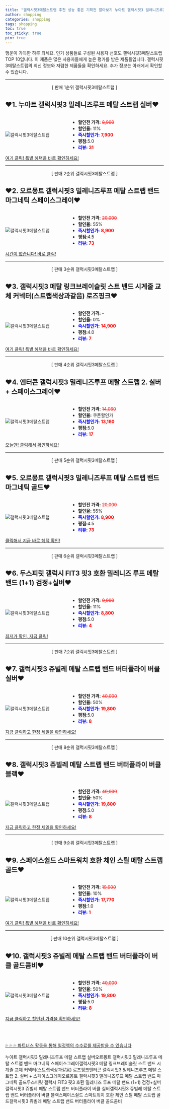 ```yaml
---
title: "갤럭시핏3메탈스트랩 추천 성능 좋은 기획전 알아보기 누아트 갤럭시핏3 밀레니즈루프 메탈 스트랩"
author: shopping
categories: shopping
tags: shopping
toc: true
toc_sticky: true
pin: true
---
```

행운이 가득한 하루 되세요. 인기 상품들로 구성된 사용자 선호도 갤럭시핏3메탈스트랩 TOP 10입니다. 이 제품은 많은 사용자들에게 높은 평가를 받은 제품들입니다. 갤럭시핏3메탈스트랩의 최신 정보와 저렴한 제품들을 확인하세요. 추가 정보는 아래에서 확인할 수 있습니다.

---
<p class="toplist" style="margin: 0 auto; display: block; width: fit-content;">[ 판매 1순위 갤럭시핏3메탈스트랩 ]</p>

<h2><strong>❤️1. 누아트 갤럭시핏3 밀레니즈루프 메탈 스트랩 실버❤️</strong></h2>

<div style="display: flex; align-items: center;">
    <div style="flex: 0.4;">
        <img src="https://thumbnail7.coupangcdn.com/thumbnails/remote/230x230ex/image/retail/images/1594866621033330-571386be-ff5d-4fd4-a609-bd93f85bf3e9.jpg" alt="갤럭시핏3메탈스트랩" style="max-width: 100%;">
    </div>
    <div style="flex: 0.6; margin-left: 10px;">
        <ul>
            <li><strong>할인전 가격:</strong> <del style="color: red;">8,900</del></li>
            <li><strong>할인율:</strong> 11%</li>
            <li><span style='color:blue'><strong>즉시할인가:</strong></span> <span style='color:red'><strong>7,900</strong></span></li>
            <li><strong>평점:</strong>5.0</li>
            <li><span style='color:blue'><strong>리뷰:</strong></span> <span style='color:red'><strong>31</strong></span></li>
        </ul>
    </div>
</div>
<div class="center">
    <a href="https://William4Davisa.github.io?lptag=AF9450613&subid=githubio&pageKey=8084927986&traceid=V0-153&itemId=22813256688&vendorItemId=89848116693" class="myButton">
        여기 클릭! 특별 혜택을 바로 확인하세요!
    </a>
</div>


---
<p class="toplist" style="margin: 0 auto; display: block; width: fit-content;">[ 판매 2순위 갤럭시핏3메탈스트랩 ]</p>

<h2><strong>❤️2. 오르몽트 갤럭시핏3 밀레니즈루프 메탈 스트랩 밴드 마그네틱 스페이스그레이❤️</strong></h2>

<div style="display: flex; align-items: center;">
    <div style="flex: 0.4;">
        <img src="https://thumbnail10.coupangcdn.com/thumbnails/remote/230x230ex/image/vendor_inventory/968a/4acea0642b67098c270712e29b17338344ed89f92bd6e1a145161aaec904.jpg" alt="갤럭시핏3메탈스트랩" style="max-width: 100%;">
    </div>
    <div style="flex: 0.6; margin-left: 10px;">
        <ul>
            <li><strong>할인전 가격:</strong> <del style="color: red;">20,000</del></li>
            <li><strong>할인율:</strong> 55%</li>
            <li><span style='color:blue'><strong>즉시할인가:</strong></span> <span style='color:red'><strong>8,900</strong></span></li>
            <li><strong>평점:</strong>4.5</li>
            <li><span style='color:blue'><strong>리뷰:</strong></span> <span style='color:red'><strong>73</strong></span></li>
        </ul>
    </div>
</div>
<div class="center">
    <a href="https://William4Davisa.github.io?lptag=AF9450613&subid=githubio&pageKey=7994371028&traceid=V0-153&itemId=22489583551&vendorItemId=89531796820" class="myButton">
        시간이 없습니다! 바로 클릭!
    </a>
</div>


---
<p class="toplist" style="margin: 0 auto; display: block; width: fit-content;">[ 판매 3순위 갤럭시핏3메탈스트랩 ]</p>

<h2><strong>❤️3. 갤럭시핏3 메탈 링크브레이슬릿 스트 밴드 시계줄 교체 커넥터(스트랩색상과같음) 로즈핑크❤️</strong></h2>

<div style="display: flex; align-items: center;">
    <div style="flex: 0.4;">
        <img src="https://thumbnail9.coupangcdn.com/thumbnails/remote/230x230ex/image/vendor_inventory/d6b8/d9af6fa38068f23ca08bd46bfffc02b74532d80aa26559272a33d4894fce.png" alt="갤럭시핏3메탈스트랩" style="max-width: 100%;">
    </div>
    <div style="flex: 0.6; margin-left: 10px;">
        <ul>
            <li><strong>할인전 가격:</strong> <del style="color: red;">-</del></li>
            <li><strong>할인율:</strong> 0%</li>
            <li><span style='color:blue'><strong>즉시할인가:</strong></span> <span style='color:red'><strong>14,900</strong></span></li>
            <li><strong>평점:</strong>4.0</li>
            <li><span style='color:blue'><strong>리뷰:</strong></span> <span style='color:red'><strong>7</strong></span></li>
        </ul>
    </div>
</div>
<div class="center">
    <a href="https://William4Davisa.github.io?lptag=AF9450613&subid=githubio&pageKey=7990208822&traceid=V0-153&itemId=22208847780&vendorItemId=89254938043" class="myButton">
        여기 클릭! 특별 혜택을 바로 확인하세요!
    </a>
</div>


---
<p class="toplist" style="margin: 0 auto; display: block; width: fit-content;">[ 판매 4순위 갤럭시핏3메탈스트랩 ]</p>

<h2><strong>❤️4. 엔터콘 갤럭시핏3 밀레니즈루프 메탈 스트랩 2. 실버 + 스페이스그레이❤️</strong></h2>

<div style="display: flex; align-items: center;">
    <div style="flex: 0.4;">
        <img src="https://thumbnail8.coupangcdn.com/thumbnails/remote/230x230ex/image/vendor_inventory/8f0f/b65155956905e5625dc1e37f25e9c720eff805410978c6b114e9c2e2c789.jpg" alt="갤럭시핏3메탈스트랩" style="max-width: 100%;">
    </div>
    <div style="flex: 0.6; margin-left: 10px;">
        <ul>
            <li><strong>할인전 가격:</strong> <del style="color: red;">14,060</del></li>
            <li><strong>할인율:</strong> 쿠폰할인가</li>
            <li><span style='color:blue'><strong>즉시할인가:</strong></span> <span style='color:red'><strong>13,160</strong></span></li>
            <li><strong>평점:</strong>5.0</li>
            <li><span style='color:blue'><strong>리뷰:</strong></span> <span style='color:red'><strong>17</strong></span></li>
        </ul>
    </div>
</div>
<div class="center">
    <a href="https://William4Davisa.github.io?lptag=AF9450613&subid=githubio&pageKey=8154604216&traceid=V0-153&itemId=23223311073&vendorItemId=90255795569" class="myButton">
        오늘만! 클릭해서 확인하세요!
    </a>
</div>


---
<p class="toplist" style="margin: 0 auto; display: block; width: fit-content;">[ 판매 5순위 갤럭시핏3메탈스트랩 ]</p>

<h2><strong>❤️5. 오르몽트 갤럭시핏3 밀레니즈루프 메탈 스트랩 밴드 마그네틱 골드❤️</strong></h2>

<div style="display: flex; align-items: center;">
    <div style="flex: 0.4;">
        <img src="https://thumbnail10.coupangcdn.com/thumbnails/remote/230x230ex/image/vendor_inventory/968a/4acea0642b67098c270712e29b17338344ed89f92bd6e1a145161aaec904.jpg" alt="갤럭시핏3메탈스트랩" style="max-width: 100%;">
    </div>
    <div style="flex: 0.6; margin-left: 10px;">
        <ul>
            <li><strong>할인전 가격:</strong> <del style="color: red;">20,000</del></li>
            <li><strong>할인율:</strong> 55%</li>
            <li><span style='color:blue'><strong>즉시할인가:</strong></span> <span style='color:red'><strong>8,900</strong></span></li>
            <li><strong>평점:</strong>4.5</li>
            <li><span style='color:blue'><strong>리뷰:</strong></span> <span style='color:red'><strong>73</strong></span></li>
        </ul>
    </div>
</div>
<div class="center">
    <a href="https://William4Davisa.github.io?lptag=AF9450613&subid=githubio&pageKey=7994371028&traceid=V0-153&itemId=22489583553&vendorItemId=89531796826" class="myButton">
        클릭해서 지금 바로 혜택 확인!
    </a>
</div>


---
<p class="toplist" style="margin: 0 auto; display: block; width: fit-content;">[ 판매 6순위 갤럭시핏3메탈스트랩 ]</p>

<h2><strong>❤️6. 두스피릿 갤럭시 FIT3 핏3 호환 밀레니즈 루프 메탈 밴드 (1+1) 검정+실버❤️</strong></h2>

<div style="display: flex; align-items: center;">
    <div style="flex: 0.4;">
        <img src="https://thumbnail8.coupangcdn.com/thumbnails/remote/230x230ex/image/vendor_inventory/92f3/23ce1e5a8be9e0b05d74e563656d6b75ec63ec70e0626eb951b98e5e830d.jpg" alt="갤럭시핏3메탈스트랩" style="max-width: 100%;">
    </div>
    <div style="flex: 0.6; margin-left: 10px;">
        <ul>
            <li><strong>할인전 가격:</strong> <del style="color: red;">9,900</del></li>
            <li><strong>할인율:</strong> 11%</li>
            <li><span style='color:blue'><strong>즉시할인가:</strong></span> <span style='color:red'><strong>8,800</strong></span></li>
            <li><strong>평점:</strong>5.0</li>
            <li><span style='color:blue'><strong>리뷰:</strong></span> <span style='color:red'><strong>4</strong></span></li>
        </ul>
    </div>
</div>
<div class="center">
    <a href="https://William4Davisa.github.io?lptag=AF9450613&subid=githubio&pageKey=8145025416&traceid=V0-153&itemId=23155761207&vendorItemId=90188575079" class="myButton">
        최저가 확인, 지금 클릭!
    </a>
</div>


---
<p class="toplist" style="margin: 0 auto; display: block; width: fit-content;">[ 판매 7순위 갤럭시핏3메탈스트랩 ]</p>

<h2><strong>❤️7. 갤럭시핏3 쥬빌레 메탈 스트랩 밴드 버터플라이 버클 실버❤️</strong></h2>

<div style="display: flex; align-items: center;">
    <div style="flex: 0.4;">
        <img src="https://thumbnail8.coupangcdn.com/thumbnails/remote/230x230ex/image/vendor_inventory/596b/a44123f4c57e2ae8adfd74609f2cec87ae76546de19da5af523976b25ccd.jpg" alt="갤럭시핏3메탈스트랩" style="max-width: 100%;">
    </div>
    <div style="flex: 0.6; margin-left: 10px;">
        <ul>
            <li><strong>할인전 가격:</strong> <del style="color: red;">40,000</del></li>
            <li><strong>할인율:</strong> 50%</li>
            <li><span style='color:blue'><strong>즉시할인가:</strong></span> <span style='color:red'><strong>19,800</strong></span></li>
            <li><strong>평점:</strong>5.0</li>
            <li><span style='color:blue'><strong>리뷰:</strong></span> <span style='color:red'><strong>8</strong></span></li>
        </ul>
    </div>
</div>
<div class="center">
    <a href="https://William4Davisa.github.io?lptag=AF9450613&subid=githubio&pageKey=8051276622&traceid=V0-153&itemId=22582483331&vendorItemId=89624249028" class="myButton">
        지금 클릭하고 한정 세일을 확인하세요!
    </a>
</div>


---
<p class="toplist" style="margin: 0 auto; display: block; width: fit-content;">[ 판매 8순위 갤럭시핏3메탈스트랩 ]</p>

<h2><strong>❤️8. 갤럭시핏3 쥬빌레 메탈 스트랩 밴드 버터플라이 버클 블랙❤️</strong></h2>

<div style="display: flex; align-items: center;">
    <div style="flex: 0.4;">
        <img src="https://thumbnail8.coupangcdn.com/thumbnails/remote/230x230ex/image/vendor_inventory/596b/a44123f4c57e2ae8adfd74609f2cec87ae76546de19da5af523976b25ccd.jpg" alt="갤럭시핏3메탈스트랩" style="max-width: 100%;">
    </div>
    <div style="flex: 0.6; margin-left: 10px;">
        <ul>
            <li><strong>할인전 가격:</strong> <del style="color: red;">40,000</del></li>
            <li><strong>할인율:</strong> 50%</li>
            <li><span style='color:blue'><strong>즉시할인가:</strong></span> <span style='color:red'><strong>19,800</strong></span></li>
            <li><strong>평점:</strong>5.0</li>
            <li><span style='color:blue'><strong>리뷰:</strong></span> <span style='color:red'><strong>8</strong></span></li>
        </ul>
    </div>
</div>
<div class="center">
    <a href="https://William4Davisa.github.io?lptag=AF9450613&subid=githubio&pageKey=8051276622&traceid=V0-153&itemId=22582483329&vendorItemId=89624249014" class="myButton">
        지금 클릭하고 한정 세일을 확인하세요!
    </a>
</div>


---
<p class="toplist" style="margin: 0 auto; display: block; width: fit-content;">[ 판매 9순위 갤럭시핏3메탈스트랩 ]</p>

<h2><strong>❤️9. 스페이스쉴드 스마트워치 호환 체인 스틸 메탈 스트랩 골드❤️</strong></h2>

<div style="display: flex; align-items: center;">
    <div style="flex: 0.4;">
        <img src="https://thumbnail9.coupangcdn.com/thumbnails/remote/230x230ex/image/rs_quotation_api/v10ghz4l/4347776bcea64b56a9a004885a8af2c7.jpg" alt="갤럭시핏3메탈스트랩" style="max-width: 100%;">
    </div>
    <div style="flex: 0.6; margin-left: 10px;">
        <ul>
            <li><strong>할인전 가격:</strong> <del style="color: red;">19,900</del></li>
            <li><strong>할인율:</strong> 10%</li>
            <li><span style='color:blue'><strong>즉시할인가:</strong></span> <span style='color:red'><strong>17,770</strong></span></li>
            <li><strong>평점:</strong>1.0</li>
            <li><span style='color:blue'><strong>리뷰:</strong></span> <span style='color:red'><strong>1</strong></span></li>
        </ul>
    </div>
</div>
<div class="center">
    <a href="https://William4Davisa.github.io?lptag=AF9450613&subid=githubio&pageKey=8156495178&traceid=V0-153&itemId=23238929744&vendorItemId=90271375643" class="myButton">
        여기 클릭! 특별 혜택을 바로 확인하세요!
    </a>
</div>


---
<p class="toplist" style="margin: 0 auto; display: block; width: fit-content;">[ 판매 10순위 갤럭시핏3메탈스트랩 ]</p>

<h2><strong>❤️10. 갤럭시핏3 쥬빌레 메탈 스트랩 밴드 버터플라이 버클 골드콤비❤️</strong></h2>

<div style="display: flex; align-items: center;">
    <div style="flex: 0.4;">
        <img src="https://thumbnail8.coupangcdn.com/thumbnails/remote/230x230ex/image/vendor_inventory/596b/a44123f4c57e2ae8adfd74609f2cec87ae76546de19da5af523976b25ccd.jpg" alt="갤럭시핏3메탈스트랩" style="max-width: 100%;">
    </div>
    <div style="flex: 0.6; margin-left: 10px;">
        <ul>
            <li><strong>할인전 가격:</strong> <del style="color: red;">40,000</del></li>
            <li><strong>할인율:</strong> 50%</li>
            <li><span style='color:blue'><strong>즉시할인가:</strong></span> <span style='color:red'><strong>19,800</strong></span></li>
            <li><strong>평점:</strong>5.0</li>
            <li><span style='color:blue'><strong>리뷰:</strong></span> <span style='color:red'><strong>8</strong></span></li>
        </ul>
    </div>
</div>
<div class="center">
    <a href="https://William4Davisa.github.io?lptag=AF9450613&subid=githubio&pageKey=8051276622&traceid=V0-153&itemId=22582483333&vendorItemId=89624249043" class="myButton">
        지금 클릭하고 할인된 가격을 확인하세요!
    </a>
</div>

<br><br><br>[💦 💦 💦 파트너스 활동을 통해 일정액의 수수료를 제공받을 수 있습니다](https://link.coupang.com/a/bcpT2c)<br><br>누아트 갤럭시핏3 밀레니즈루프 메탈 스트랩 실버오르몽트 갤럭시핏3 밀레니즈루프 메탈 스트랩 밴드 마그네틱 스페이스그레이갤럭시핏3 메탈 링크브레이슬릿 스트 밴드 시계줄 교체 커넥터(스트랩색상과같음) 로즈핑크엔터콘 갤럭시핏3 밀레니즈루프 메탈 스트랩 2. 실버 + 스페이스그레이오르몽트 갤럭시핏3 밀레니즈루프 메탈 스트랩 밴드 마그네틱 골드두스피릿 갤럭시 FIT3 핏3 호환 밀레니즈 루프 메탈 밴드 (1+1) 검정+실버갤럭시핏3 쥬빌레 메탈 스트랩 밴드 버터플라이 버클 실버갤럭시핏3 쥬빌레 메탈 스트랩 밴드 버터플라이 버클 블랙스페이스쉴드 스마트워치 호환 체인 스틸 메탈 스트랩 골드갤럭시핏3 쥬빌레 메탈 스트랩 밴드 버터플라이 버클 골드콤비